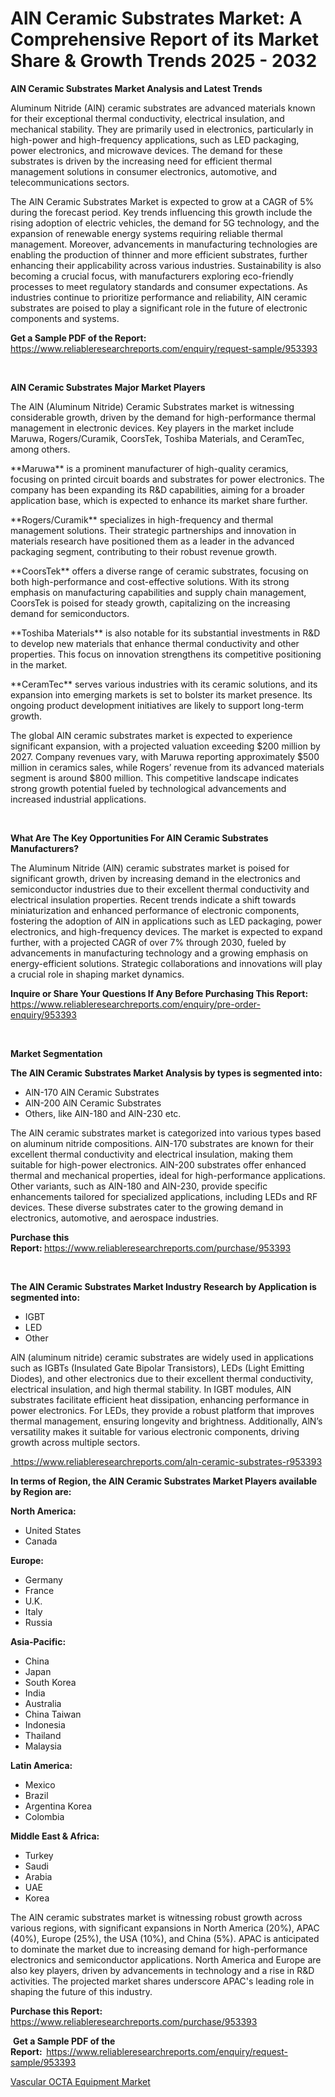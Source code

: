 <p><h1>AlN Ceramic Substrates Market: A Comprehensive Report of its Market Share & Growth Trends 2025 - 2032</h1></p><p><strong>AlN Ceramic Substrates Market Analysis and Latest Trends</strong></p>
<p><p>Aluminum Nitride (AlN) ceramic substrates are advanced materials known for their exceptional thermal conductivity, electrical insulation, and mechanical stability. They are primarily used in electronics, particularly in high-power and high-frequency applications, such as LED packaging, power electronics, and microwave devices. The demand for these substrates is driven by the increasing need for efficient thermal management solutions in consumer electronics, automotive, and telecommunications sectors.</p><p>The AlN Ceramic Substrates Market is expected to grow at a CAGR of 5% during the forecast period. Key trends influencing this growth include the rising adoption of electric vehicles, the demand for 5G technology, and the expansion of renewable energy systems requiring reliable thermal management. Moreover, advancements in manufacturing technologies are enabling the production of thinner and more efficient substrates, further enhancing their applicability across various industries. Sustainability is also becoming a crucial focus, with manufacturers exploring eco-friendly processes to meet regulatory standards and consumer expectations. As industries continue to prioritize performance and reliability, AlN ceramic substrates are poised to play a significant role in the future of electronic components and systems.</p></p>
<p><strong>Get a Sample PDF of the Report:&nbsp;</strong> <a href="https://www.reliableresearchreports.com/enquiry/request-sample/953393?utm_campaign=3287&utm_medium=2&utm_source=Github&utm_content=ia&utm_term=07032025&utm_id=aln-ceramic-substrates">https://www.reliableresearchreports.com/enquiry/request-sample/953393</a></p>
<p>&nbsp;</p>
<p><strong>AlN Ceramic Substrates Major Market Players</strong></p>
<p><p>The AlN (Aluminum Nitride) Ceramic Substrates market is witnessing considerable growth, driven by the demand for high-performance thermal management in electronic devices. Key players in the market include Maruwa, Rogers/Curamik, CoorsTek, Toshiba Materials, and CeramTec, among others.</p><p>**Maruwa** is a prominent manufacturer of high-quality ceramics, focusing on printed circuit boards and substrates for power electronics. The company has been expanding its R&D capabilities, aiming for a broader application base, which is expected to enhance its market share further.</p><p>**Rogers/Curamik** specializes in high-frequency and thermal management solutions. Their strategic partnerships and innovation in materials research have positioned them as a leader in the advanced packaging segment, contributing to their robust revenue growth.</p><p>**CoorsTek** offers a diverse range of ceramic substrates, focusing on both high-performance and cost-effective solutions. With its strong emphasis on manufacturing capabilities and supply chain management, CoorsTek is poised for steady growth, capitalizing on the increasing demand for semiconductors.</p><p>**Toshiba Materials** is also notable for its substantial investments in R&D to develop new materials that enhance thermal conductivity and other properties. This focus on innovation strengthens its competitive positioning in the market.</p><p>**CeramTec** serves various industries with its ceramic solutions, and its expansion into emerging markets is set to bolster its market presence. Its ongoing product development initiatives are likely to support long-term growth.</p><p>The global AlN ceramic substrates market is expected to experience significant expansion, with a projected valuation exceeding $200 million by 2027. Company revenues vary, with Maruwa reporting approximately $500 million in ceramics sales, while Rogers’ revenue from its advanced materials segment is around $800 million. This competitive landscape indicates strong growth potential fueled by technological advancements and increased industrial applications.</p></p>
<p>&nbsp;</p>
<p><strong>What Are The Key Opportunities For AlN Ceramic Substrates Manufacturers?</strong></p>
<p><p>The Aluminum Nitride (AlN) ceramic substrates market is poised for significant growth, driven by increasing demand in the electronics and semiconductor industries due to their excellent thermal conductivity and electrical insulation properties. Recent trends indicate a shift towards miniaturization and enhanced performance of electronic components, fostering the adoption of AlN in applications such as LED packaging, power electronics, and high-frequency devices. The market is expected to expand further, with a projected CAGR of over 7% through 2030, fueled by advancements in manufacturing technology and a growing emphasis on energy-efficient solutions. Strategic collaborations and innovations will play a crucial role in shaping market dynamics.</p></p>
<p><strong>Inquire or Share Your Questions If Any Before Purchasing This Report:</strong> <a href="https://www.reliableresearchreports.com/enquiry/pre-order-enquiry/953393?utm_campaign=3287&utm_medium=2&utm_source=Github&utm_content=ia&utm_term=07032025&utm_id=aln-ceramic-substrates">https://www.reliableresearchreports.com/enquiry/pre-order-enquiry/953393</a></p>
<p>&nbsp;</p>
<p><strong>Market Segmentation</strong></p>
<p><strong>The AlN Ceramic Substrates Market Analysis by types is segmented into:</strong></p>
<p><ul><li>AlN-170 AlN Ceramic Substrates</li><li>AlN-200 AlN Ceramic Substrates</li><li>Others, like AlN-180 and AlN-230 etc.</li></ul></p>
<p><p>The AlN ceramic substrates market is categorized into various types based on aluminum nitride compositions. AlN-170 substrates are known for their excellent thermal conductivity and electrical insulation, making them suitable for high-power electronics. AlN-200 substrates offer enhanced thermal and mechanical properties, ideal for high-performance applications. Other variants, such as AlN-180 and AlN-230, provide specific enhancements tailored for specialized applications, including LEDs and RF devices. These diverse substrates cater to the growing demand in electronics, automotive, and aerospace industries.</p></p>
<p><strong>Purchase this Report:&nbsp;</strong><a href="https://www.reliableresearchreports.com/purchase/953393?utm_campaign=3287&utm_medium=2&utm_source=Github&utm_content=ia&utm_term=07032025&utm_id=aln-ceramic-substrates">https://www.reliableresearchreports.com/purchase/953393</a></p>
<p>&nbsp;</p>
<p><strong>The AlN Ceramic Substrates Market Industry Research by Application is segmented into:</strong></p>
<p><ul><li>IGBT</li><li>LED</li><li>Other</li></ul></p>
<p><p>AlN (aluminum nitride) ceramic substrates are widely used in applications such as IGBTs (Insulated Gate Bipolar Transistors), LEDs (Light Emitting Diodes), and other electronics due to their excellent thermal conductivity, electrical insulation, and high thermal stability. In IGBT modules, AlN substrates facilitate efficient heat dissipation, enhancing performance in power electronics. For LEDs, they provide a robust platform that improves thermal management, ensuring longevity and brightness. Additionally, AlN’s versatility makes it suitable for various electronic components, driving growth across multiple sectors.</p></p>
<p><a href="https://www.reliableresearchreports.com/aln-ceramic-substrates-r953393?utm_campaign=3287&utm_medium=2&utm_source=Github&utm_content=ia&utm_term=07032025&utm_id=aln-ceramic-substrates">&nbsp;https://www.reliableresearchreports.com/aln-ceramic-substrates-r953393</a></p>
<p><strong>In terms of Region, the AlN Ceramic Substrates Market Players available by Region are:</strong></p>
<p>
    <p> <strong> North America: </strong>
        <ul>
            <li>United States</li>
            <li>Canada</li>
        </ul>
        </p> 
    <p> <strong> Europe: </strong>
        <ul>
            <li>Germany</li>
            <li>France</li>
            <li>U.K.</li>
            <li>Italy</li>
            <li>Russia</li>
        </ul>
        </p> 
    <p> <strong> Asia-Pacific: </strong>
        <ul>
            <li>China</li>
            <li>Japan</li>
            <li>South Korea</li>
            <li>India</li>
            <li>Australia</li>
            <li>China Taiwan</li>
            <li>Indonesia</li>
            <li>Thailand</li>
            <li>Malaysia</li>
        </ul>
        </p> 
    <p> <strong> Latin America: </strong>
        <ul>
            <li>Mexico</li>
            <li>Brazil</li>
            <li>Argentina Korea</li>
            <li>Colombia</li>
        </ul>
        </p> 
    <p> <strong> Middle East & Africa: </strong>
        <ul>
            <li>Turkey</li>
            <li>Saudi</li>
            <li>Arabia</li>
            <li>UAE</li>
            <li>Korea</li>
        </ul>
    </p>
    </p>
<p><p>The AlN ceramic substrates market is witnessing robust growth across various regions, with significant expansions in North America (20%), APAC (40%), Europe (25%), the USA (10%), and China (5%). APAC is anticipated to dominate the market due to increasing demand for high-performance electronics and semiconductor applications. North America and Europe are also key players, driven by advancements in technology and a rise in R&D activities. The projected market shares underscore APAC's leading role in shaping the future of this industry.</p></p>
<p><strong>Purchase this Report: </strong><a href="https://www.reliableresearchreports.com/purchase/953393?utm_campaign=3287&utm_medium=2&utm_source=Github&utm_content=ia&utm_term=07032025&utm_id=aln-ceramic-substrates">https://www.reliableresearchreports.com/purchase/953393</a></p>
<p>&nbsp;<strong>Get a Sample PDF of the Report:&nbsp;&nbsp;</strong><a href="https://www.reliableresearchreports.com/enquiry/request-sample/953393?utm_campaign=3287&utm_medium=2&utm_source=Github&utm_content=ia&utm_term=07032025&utm_id=aln-ceramic-substrates">https://www.reliableresearchreports.com/enquiry/request-sample/953393</a></p>
<p><strong></strong></p>
<p><p><a href="https://github.com/tanckfelli84/Market-Research-Report-List-1/blob/main/vascular-octa-equipment-market.md?utm_campaign=3287&utm_medium=2&utm_source=Github&utm_content=ia&utm_term=07032025&utm_id=aln-ceramic-substrates">Vascular OCTA Equipment Market</a></p></p>